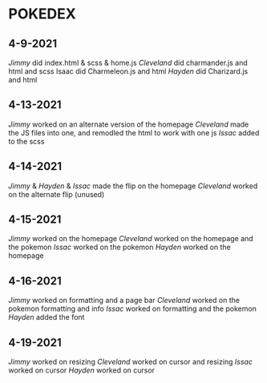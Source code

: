 # POKEDEX

## 4-9-2021
*Jimmy* did index.html & scss & home.js
*Cleveland* did charmander.js and html and scss
Isaac did Charmeleon.js and html
*Hayden* did Charizard.js and html

## 4-13-2021
*Jimmy* worked on an alternate version of the homepage
*Cleveland* made the JS files into one, and remodled the html to work with one js
*Issac* added to the scss

## 4-14-2021
*Jimmy* & *Hayden* & *Issac* made the flip on the homepage
*Cleveland* worked on the alternate flip (unused)

## 4-15-2021
*Jimmy* worked on the homepage
*Cleveland* worked on the homepage and the pokemon
*Issac* worked on the pokemon
*Hayden* worked on the homepage

## 4-16-2021
*Jimmy* worked on formatting and a page bar
*Cleveland* worked on the pokemon formatting and info
*Issac* worked on formatting and the pokemon
*Hayden* added the font

## 4-19-2021
*Jimmy* worked on resizing
*Cleveland* worked on cursor and resizing
*Issac* worked on cursor
*Hayden* worked on cursor